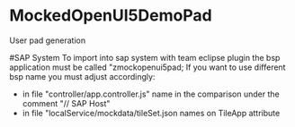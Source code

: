 # MockedOpenUI5DemoPad
User pad generation

#SAP System
To import into sap system with team eclipse plugin the bsp application must be called "zmockopenui5pad; 
If you want to use different bsp name you must adjust accordingly: 

- in file "controller/app.controller.js" name in the comparison under the comment "// SAP Host"
- in file "localService/mockdata/tileSet.json names on TileApp attribute 
